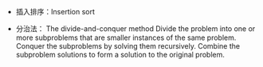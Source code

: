 - 插入排序：Insertion sort

- 分治法： The divide-and-conquer method 
Divide the problem into one or more subproblems that are smaller instances of the same problem. 
Conquer the subproblems by solving them recursively. 
Combine the subproblem solutions to form a solution to the original problem.
